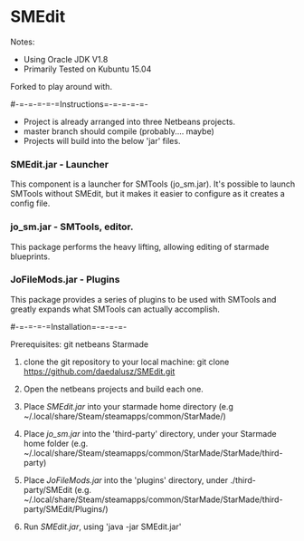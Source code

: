 SMEdit
======

Notes:
* Using Oracle JDK V1.8
* Primarily Tested on Kubuntu 15.04


Forked to play around with.



#-=-=-=-=-=Instructions=-=-=-=-=-

* Project is already arranged into three Netbeans projects.
* master branch should compile (probably.... maybe)
* Projects will build into the below 'jar' files. 


### SMEdit.jar - Launcher
This component is a launcher for SMTools (jo_sm.jar). It's possible to launch SMTools without SMEdit, but it makes it easier to configure as it creates a config file.


### jo_sm.jar - SMTools, editor.
This package performs the heavy lifting, allowing editing of starmade blueprints.


### JoFileMods.jar - Plugins
This package provides a series of plugins to be used with SMTools and greatly expands what SMTools can actually accomplish.




#-=-=-=-=Installation=-=-=-=-

Prerequisites:
git
netbeans 
Starmade

1) clone the git repository to your local machine: git clone https://github.com/daedalusz/SMEdit.git

2) Open the netbeans projects and build each one. 

3) Place *SMEdit.jar* into your starmade home directory 
   (e.g ~/.local/share/Steam/steamapps/common/StarMade/)
   
4) Place *jo_sm.jar* into the 'third-party' directory, under your Starmade home folder 
   (e.g. ~/.local/share/Steam/steamapps/common/StarMade/StarMade/third-party)
   
5) Place *JoFileMods.jar* into the 'plugins' directory, under ./third-party/SMEdit 
   (e.g. ~/.local/share/Steam/steamapps/common/StarMade/StarMade/third-party/SMEdit/Plugins/)
   
6) Run *SMEdit.jar*, using 'java -jar SMEdit.jar' 




